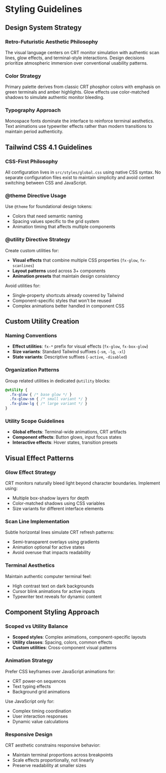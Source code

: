 # Styling Guidelines

## Design System Strategy

### Retro-Futuristic Aesthetic Philosophy
The visual language centers on CRT monitor simulation with authentic scan lines, glow effects, and terminal-style interactions. Design decisions prioritize atmospheric immersion over conventional usability patterns.

### Color Strategy
Primary palette derives from classic CRT phosphor colors with emphasis on green terminals and amber highlights. Glow effects use color-matched shadows to simulate authentic monitor bleeding.

### Typography Approach
Monospace fonts dominate the interface to reinforce terminal aesthetics. Text animations use typewriter effects rather than modern transitions to maintain period authenticity.

## Tailwind CSS 4.1 Guidelines

### CSS-First Philosophy
All configuration lives in `src/styles/global.css` using native CSS syntax. No separate configuration files exist to maintain simplicity and avoid context switching between CSS and JavaScript.

### @theme Directive Usage
Use `@theme` for foundational design tokens:
- Colors that need semantic naming
- Spacing values specific to the grid system
- Animation timing that affects multiple components

### @utility Directive Strategy
Create custom utilities for:
- **Visual effects** that combine multiple CSS properties (`fx-glow`, `fx-scanlines`)
- **Layout patterns** used across 3+ components
- **Animation presets** that maintain design consistency

Avoid utilities for:
- Single-property shortcuts already covered by Tailwind
- Component-specific styles that won't be reused
- Complex animations better handled in component CSS

## Custom Utility Creation

### Naming Conventions
- **Effect utilities**: `fx-*` prefix for visual effects (`fx-glow`, `fx-box-glow`)
- **Size variants**: Standard Tailwind suffixes (`-sm`, `-lg`, `-xl`)
- **State variants**: Descriptive suffixes (`-active`, `-disabled`)

### Organization Patterns
Group related utilities in dedicated `@utility` blocks:
```css
@utility {
  .fx-glow { /* base glow */ }
  .fx-glow-sm { /* small variant */ }
  .fx-glow-lg { /* large variant */ }
}
```

### Utility Scope Guidelines
- **Global effects**: Terminal-wide animations, CRT artifacts
- **Component effects**: Button glows, input focus states
- **Interactive effects**: Hover states, transition presets

## Visual Effect Patterns

### Glow Effect Strategy
CRT monitors naturally bleed light beyond character boundaries. Implement using:
- Multiple box-shadow layers for depth
- Color-matched shadows using CSS variables
- Size variants for different interface elements

### Scan Line Implementation
Subtle horizontal lines simulate CRT refresh patterns:
- Semi-transparent overlays using gradients
- Animation optional for active states
- Avoid overuse that impacts readability

### Terminal Aesthetics
Maintain authentic computer terminal feel:
- High contrast text on dark backgrounds
- Cursor blink animations for active inputs
- Typewriter text reveals for dynamic content

## Component Styling Approach

### Scoped vs Utility Balance
- **Scoped styles**: Complex animations, component-specific layouts
- **Utility classes**: Spacing, colors, common effects
- **Custom utilities**: Cross-component visual patterns

### Animation Strategy
Prefer CSS keyframes over JavaScript animations for:
- CRT power-on sequences
- Text typing effects
- Background grid animations

Use JavaScript only for:
- Complex timing coordination
- User interaction responses
- Dynamic value calculations

### Responsive Design
CRT aesthetic constrains responsive behavior:
- Maintain terminal proportions across breakpoints
- Scale effects proportionally, not linearly
- Preserve readability at smaller sizes